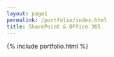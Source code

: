 ```yaml
---
layout: page1
permalink: /portfolio/index.html
title: SharePoint & OFfice 365
---
```

{% include portfolio.html %}
